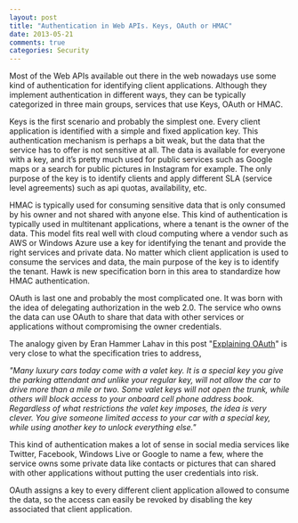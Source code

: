 ```yaml
---
layout: post
title: "Authentication in Web APIs. Keys, OAuth or HMAC"
date: 2013-05-21
comments: true
categories: Security
---
```


Most of the Web APIs available out there in the web nowadays use some
kind of authentication for identifying client applications. Although
they implement authentication in different ways, they can be typically
categorized in three main groups, services that use Keys, OAuth or HMAC.

Keys is the first scenario and probably the simplest one. Every client
application is identified with a simple and fixed application key. This
authentication mechanism is perhaps a bit weak, but the data that the
service has to offer is not sensitive at all. The data is available for
everyone with a key, and it’s pretty much used for public services such
as Google maps or a search for public pictures in Instagram for example.
The only purpose of the key is to identify clients and apply different
SLA (service level agreements) such as api quotas, availability, etc.

HMAC is typically used for consuming sensitive data that is only
consumed by his owner and not shared with anyone else. This kind of
authentication is typically used in multitenant applications, where a
tenant is the owner of the data. This model fits real well with cloud
computing where a vendor such as AWS or Windows Azure use a key for
identifying the tenant and provide the right services and private data.
No matter which client application is used to consume the services and
data, the main purpose of the key is to identify the tenant. Hawk is new
specification born in this area to standardize how HMAC
authentication.  

OAuth is last one and probably the most complicated one. It was born
with the idea of delegating authorization in the web 2.0. The service
who owns the data can use OAuth to share that data with other services
or applications without compromising the owner credentials.

The analogy given by Eran Hammer Lahav in this post "[Explaining
OAuth](http://www.hueniverse.com/hueniverse/2007/09/explaining-oaut.html)"
is very close to what the specification tries to address,

*"Many luxury cars today come with a valet key. It is a special key you
give the parking attendant and unlike your regular key, will not allow
the car to drive more than a mile or two. Some valet keys will not open
the trunk, while others will block access to your onboard cell phone
address book. Regardless of what restrictions the valet key imposes, the
idea is very clever. You give someone limited access to your car with a
special key, while using another key to unlock everything else."*

This kind of authentication makes a lot of sense in social media
services like Twitter, Facebook, Windows Live or Google to name a few,
where the service owns some private data like contacts or pictures that
can shared with other applications without putting the user credentials
into risk.

OAuth assigns a key to every different client application allowed to
consume the data, so the access can easily be revoked by disabling the
key associated that client application.

